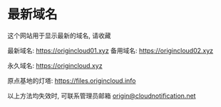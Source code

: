 # 最新域名
这个网站用于显示最新的域名, 请收藏

最新域名:
https://origincloud01.xyz
备用域名:
https://origincloud02.xyz

永久域名:
https://origincloud.xyz

原点基地的灯塔:
https://files.origincloud.info

以上方法均失效时, 可联系管理员邮箱
origin@cloudnotification.net
